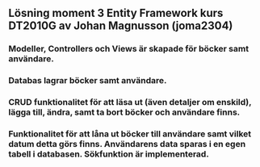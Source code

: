 ## Lösning moment 3 Entity Framework kurs DT2010G av Johan Magnusson (joma2304)

### Modeller, Controllers och Views är skapade för böcker samt användare. 

### Databas lagrar böcker samt användare. 

### CRUD funktionalitet för att läsa ut (även detaljer om enskild), lägga till, ändra, samt ta bort böcker och användare finns. 

### Funktionalitet för att låna ut böcker till användare samt vilket datum detta görs finns. Användarens data sparas i en egen tabell i databasen. Sökfunktion är implementerad.  